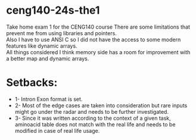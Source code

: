 # ceng140-24s-the1
Take home exam 1 for the CENG140 course
There are some limitations that prevent me from using libraries and pointers.  
Also I have to use ANSI C so I did not have the access to some modern features like dynamic arrays.  
All things considered I think memory side has a room for improvement with a better map and dynamic arrays.
# Setbacks:
- 1- Intron Exon format is set.  
- 2- Most of the edge cases are taken into consideration but rare inputs might go under the radar and needs to be further investigated. 
- 3- Since it was written according to the context of a given task, aminoacid table does not match with the real life and needs to be modified in case of real life usage.
